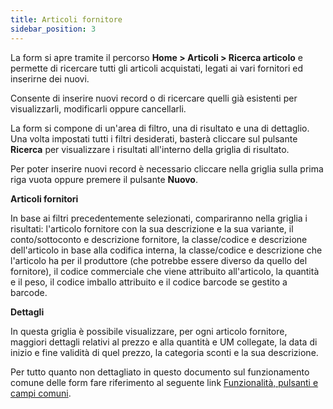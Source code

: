 ```yaml
---
title: Articoli fornitore
sidebar_position: 3
---
```


La form si apre tramite il percorso **Home > Articoli > Ricerca articolo** e permette di ricercare tutti gli articoli acquistati, legati ai vari fornitori ed inserirne dei nuovi.

Consente di inserire nuovi record o di ricercare quelli già esistenti per visualizzarli, modificarli oppure cancellarli.

La form si compone di un'area di filtro, una di risultato e una di dettaglio. Una volta impostati tutti i filtri desiderati, basterà cliccare sul pulsante **Ricerca** per visualizzare i risultati all'interno della griglia di risultato.

Per poter inserire nuovi record è necessario cliccare nella griglia sulla prima riga vuota oppure premere il pulsante **Nuovo**. 

**Articoli fornitori**

In base ai filtri precedentemente selezionati, compariranno nella griglia i risultati: l'articolo fornitore con la sua descrizione e la sua variante, il conto/sottoconto e descrizione fornitore, la classe/codice e descrizione dell'articolo in base alla codifica interna, la classe/codice e descrizione che l'articolo ha per il produttore (che potrebbe essere diverso da quello del fornitore), il codice commerciale che viene attribuito all'articolo, la quantità e il peso, il codice imballo attribuito e il codice barcode se gestito a barcode.


**Dettagli**

In questa griglia è possibile visualizzare, per ogni articolo fornitore, maggiori dettagli relativi al prezzo e alla quantità e UM collegate, la data di inizio e fine validità di quel prezzo, la categoria sconti e la sua descrizione.

Per tutto quanto non dettagliato in questo documento sul funzionamento comune delle form fare riferimento al seguente link [Funzionalità, pulsanti e campi comuni](/docs/guide/common).